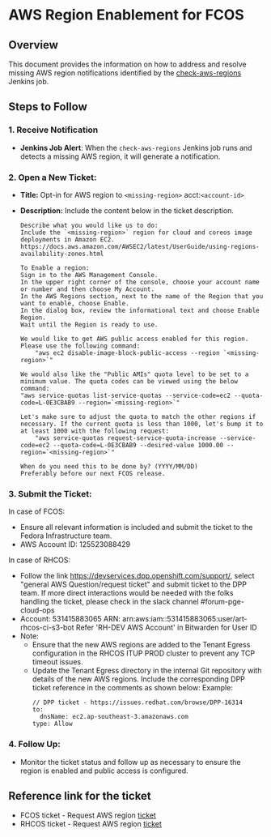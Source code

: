 # AWS Region Enablement for FCOS

## Overview

This document provides the information on how to address and resolve missing AWS region notifications identified by the [check-aws-regions](https://github.com/coreos/fedora-coreos-pipeline/blob/main/jobs/check-aws-regions.Jenkinsfile) Jenkins job. 

## Steps to Follow

### 1. Receive Notification

- **Jenkins Job Alert**: When the `check-aws-regions` Jenkins job runs and detects a missing AWS region, it will generate a notification.

### 2. Open a New Ticket:

- **Title:** Opt-in for AWS region to `<missing-region>` acct:`<account-id>`
- **Description:** Include the content below in the ticket description.

    ```
    Describe what you would like us to do:
    Include the `<missing-region>` region for cloud and coreos image deployments in Amazon EC2.
    https://docs.aws.amazon.com/AWSEC2/latest/UserGuide/using-regions-availability-zones.html

    To Enable a region:
    Sign in to the AWS Management Console.
    In the upper right corner of the console, choose your account name or number and then choose My Account.
    In the AWS Regions section, next to the name of the Region that you want to enable, choose Enable.
    In the dialog box, review the informational text and choose Enable Region.
    Wait until the Region is ready to use.

    We would like to get AWS public access enabled for this region. Please use the following command:
        "aws ec2 disable-image-block-public-access --region `<missing-region>`"

    We would also like the "Public AMIs" quota level to be set to a minimum value. The quota codes can be viewed using the below command:
	"aws service-quotas list-service-quotas --service-code=ec2 --quota-code=L-0E3CBAB9 --region=`<missing-region>`"

    Let's make sure to adjust the quota to match the other regions if necessary. If the current quota is less than 1000, let's bump it to at least 1000 with the following request:
        "aws service-quotas request-service-quota-increase --service-code=ec2 --quota-code=L-0E3CBAB9 --desired-value 1000.00 --region=`<missing-region>`"

    When do you need this to be done by? (YYYY/MM/DD)
    Preferably before our next FCOS release.
    ```

### 3. Submit the Ticket:

In case of FCOS:
- Ensure all relevant information is included and submit the ticket to the Fedora Infrastructure team.
- AWS Account ID: 125523088429

In case of RHCOS:
- Follow the link https://devservices.dpp.openshift.com/support/, select "general AWS Question/request ticket" and submit ticket to the DPP team.
  If more direct interactions would be needed with the folks handling the ticket, please check in the slack channel #forum-pge-cloud-ops
- Account: 531415883065
  ARN: arn:aws:iam::531415883065:user/art-rhcos-ci-s3-bot
  Refer 'RH-DEV AWS Account' in Bitwarden for User ID
- Note:
    - Ensure that the new AWS regions are added to the Tenant Egress configuration in the RHCOS ITUP PROD cluster to prevent any TCP timeout issues.
    - Update the Tenant Egress directory in the internal Git repository with details of the new AWS regions.
      Include the corresponding DPP ticket reference in the comments as shown below:
      Example:
      ```
      // DPP ticket - https://issues.redhat.com/browse/DPP-16314
      to:
        dnsName: ec2.ap-southeast-3.amazonaws.com
      type: Allow
      ```

### 4. Follow Up:

- Monitor the ticket status and follow up as necessary to ensure the region is enabled and public access is configured.

## Reference link for the ticket

- FCOS ticket - Request AWS region [ticket](https://pagure.io/fedora-infrastructure/issue/11707)
- RHCOS ticket - Request AWS region [ticket](https://issues.redhat.com/browse/DPP-16314)
